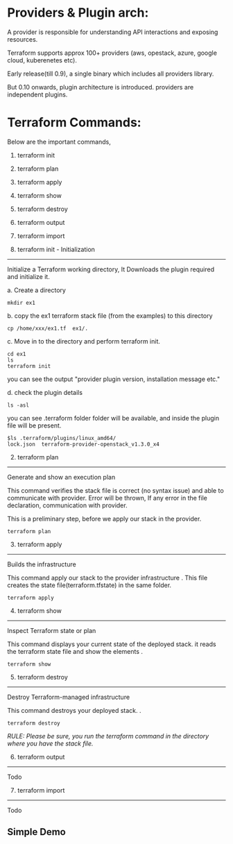 
Providers & Plugin arch:
=========================

A provider is responsible for understanding API interactions and exposing resources. 

Terraform supports approx 100+ providers (aws, opestack, azure, google cloud, kuberenetes etc).

Early release(till 0.9), a single binary which includes all providers library. 

But 0.10 onwards, plugin architecture is introduced. providers are independent plugins.


Terraform Commands:
=====================

Below are the important commands,

1. terraform init

2. terraform plan

3. terraform apply

4. terraform show

5. terraform destroy

6. terraform output

7. terraform import




1. terraform init -  Initialization 
--------------------------------------------

Initialize a Terraform working directory, It Downloads the plugin required and initialize it.


a. Create a directory

```
mkdir ex1
```

b. copy the ex1 terraform stack file (from the examples) to this directory

```
cp /home/xxx/ex1.tf  ex1/.
```

c. Move in to the directory and perform terraform init.

```
cd ex1
ls
terraform init
```
you can see the output "provider plugin version, installation message etc."


d. check the plugin details

```
ls -asl
```
you can see .terraform folder folder will be available, and inside the plugin file will be present.

```
$ls .terraform/plugins/linux_amd64/
lock.json  terraform-provider-openstack_v1.3.0_x4
```


2. terraform plan
-------------------------------------

Generate and show an execution plan

This command verifies the stack file is correct (no syntax issue) and able to communicate with provider. Error will be thrown, If any error in the file declaration, communication with provider.

This is a preliminary step, before we apply our stack in the provider.


```
terraform plan
```


3. terraform apply
-------------------------------------
Builds the infrastructure

This command apply our stack to the provider infrastructure . This file creates the state file(terraform.tfstate) in the same folder.

```
terraform apply
```


4. terraform show
-------------------------------------
Inspect Terraform state or plan

This command displays your current state of the deployed stack. it reads the terraform state file and show the elements .

```
terraform show
```



5. terraform destroy
-------------------------------------
Destroy Terraform-managed infrastructure

This command destroys your deployed stack.  .

```
terraform destroy
```



*RULE:  Please be sure, you run the terraform command in the directory where you have the stack file.*


6. terraform output
-------------------------------------

Todo

7. terraform import
-------------------------------------

Todo


Simple Demo
-----------------

